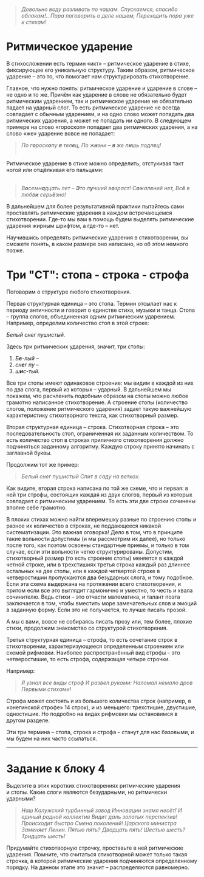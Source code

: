 ```table-of-contents
```
>_Довольно воду разливать по чашам._
_Спускаемся, спасибо облакам!.._
_Пора поговорить о деле нашем,_
_Переходить пора уже к стихам!_

# Ритмическое ударение

В стихосложении есть термин «икт» – ритмическое ударение в стихе, фиксирующее его уникальную структуру. Таким образом, ритмическое ударение – это то, что помогает нам структурировать стихотворение.

Главное, что нужно понять: ритмическое ударение и ударение в слове – не одно и то же. Причём как ударение в слове не обязательно будет ритмическим ударением, так и ритмическое ударение не обязательно падает на ударный слог. То есть ритмическое ударение не всегда совпадает с обычным ударением, и на одно слово может попадать два ритмических ударения, а может не попадать ни одного. В следующем примере на слово «гороскоп» попадает два ритмических ударения, а на слово «же» ударение вовсе не попадает:

>_По г**о**роск**о**пу **я** тел**е**ц,_
_По ж**и**зни – **я** же л**и**шь подл**е**ц!_  
 

Ритмическое ударение в стихе можно определить, отстукивая такт ногой или отщёлкивая его пальцами:  
 

>_В**о**семн**а**дцать лет –_
**_Э_**_то л**у**чший в**о**зраст!_
_С**о**жал**е**ний нет,_
_Вс**ё** в любв**и** серь**ё**зно!_

В дальнейшем для более результативной практики пытайтесь сами проставлять ритмические ударения в каждом встречающемся стихотворении. Где-то мы вам в помощь будем выделять ритмические ударения жирным шрифтом, а где-то – нет.

Научившись определять ритмические ударения в стихотворении, вы сможете понять, в каком размере оно написано, но об этом немного позже.

# Три "СТ": стопа - строка - строфа

Поговорим о структуре любого стихотворения.

Первая структурная единица – это стопа. Термин отсылает нас к периоду античности и говорит о единстве стиха, музыки и танца. Стопа – группа слогов, объединенная одним ритмическим ударением. Например, определим количество стоп в этой строке:

_Белый снег пушистый._

Здесь три ритмических ударения, значит, три стопы:

1. _Б**е**-лый –_
2. _сн**е**г пу –_
3. _ш**и**с-тый._

Все три стопы имеют одинаковое строение: мы видим в каждой из них по два слога, первый из которых – ударный. В дальнейшем мы покажем, что расчленить подобным образом на стопы можно любое грамотно написанное стихотворение. А строение стопы (количество слогов, положение ритмического ударения) задает такую важнейшую характеристику стихотворного текста, как стихотворный размер.

Вторая структурная единица – строка. Стихотворная строка – это последовательность стоп, ограниченная их заданным количеством. То есть количество стоп в строках приличного стихотворения должно подчиняться заданному алгоритму. Каждую строку принято начинать с заглавной буквы.

Продолжим тот же пример:

>_Белый снег пушистый_
_Спит в саду на ветках._

Как видите, вторая строка написана по той же схеме, что и первая: в ней три строфы, состоящих каждая из двух слогов, первый из которых совпадает с ритмическим ударением. То есть эти две строки сочинены вполне себе грамотно.

В плохих стихах можно найти вперемешку разные по строению стопы и разное их количество в строках, не поддающееся никакой систематизации. Это важная оговорка! Дело в том, что в принципе такие вольности допустимы (и мы рассмотрим их далее), но только после того, как поэтом освоены стандартные приемы, и только в том случае, если эти вольности четко структурированы. Допустим, стихотворный размер (то есть строение стопы) меняется в каждой четной строке, или в трехстишиях третья строка каждый раз длиннее остальных на две стопы, или в каждой четвертой строке в четверостишии пропускаются два безударных слога, и тому подобное. Если эта схема выдержана на протяжении всего стихотворения, и притом если все это выглядит гармонично и уместно, то честь и хвала сочинителю. Ведь стихи – это отчасти математика, и талант поэта заключается в том, чтобы вместить море замечательных слов и эмоций в заданную форму. Если это не получается, то лучше писать прозой.

А мы с вами, вовсе не собираясь писать прозу или, тем более, плохие стихи, продолжим знакомство со структурой стихотворения.

Третья структурная единица – строфа, то есть сочетание строк в стихотворении, характеризующееся определенным строением или схемой рифмовки. Наиболее распространённый вид строфы – это четверостишие, то есть строфа, содержащая четыре строчки.

Например:

>_Я узнал все виды строф_
_И развел руками:_
_Наломал немало дров_
_Первыми стихами!_

Строфа может состоять и из большего количества строк (например, в «онегинской строфе» 14 строк), и из меньшего: трехстишие, двустишие, одностишие. Но подробно на видах рифмовки мы остановимся в другом разделе.

Эти три термина – стопа, строка и строфа – станут для нас базовыми, и мы будем на них часто ссылаться.


---


# Задание к блоку 4
Выделите в этих коротких стихотворениях ритмические ударения и стопы. Какие слоги являются безударными, но ритмически ударными?

>_Наш Калужский турбинный завод_
_Инновации знамя несёт!_
_И единый родной коллектив_
_Видит даль золотых перспектив!_
_Происходит быстро_
_Смена поколений!_
_Царского министра_
_Заменяет Ленин._
_Пятью пять?_
_Двадцать пять!_
_Шестью шесть?_
_Тридцать шесть!_

Придумайте стихотворную строчку, проставьте в ней ритмические ударения. Помните, что считаться стихотворной может только такая строчка, в которой ритмические ударения подчиняются определенному порядку. На данном этапе это значит – распределяются равномерно.